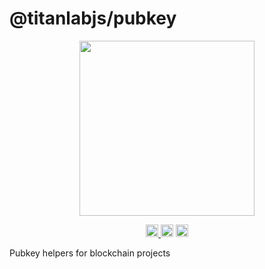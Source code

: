# @titanlabjs/pubkey

<p align="center">
  <img src="https://raw.githubusercontent.com/hyperweb-io/titanlabjs/refs/heads/main/assets/logo.svg" width="280">
</p>

<p align="center" width="100%">
  <a href="https://github.com/hyperweb-io/titanlabjs/actions/workflows/run-tests.yaml">
    <img height="20" src="https://github.com/hyperweb-io/titanlabjs/actions/workflows/run-tests.yaml/badge.svg" />
  </a>
   <a href="https://github.com/hyperweb-io/titanlabjs/blob/main/LICENSE-MIT"><img height="20" src="https://img.shields.io/badge/license-MIT-blue.svg"></a>
   <a href="https://github.com/hyperweb-io/titanlabjs/blob/main/LICENSE-Apache"><img height="20" src="https://img.shields.io/badge/license-Apache-blue.svg"></a>
</p>

Pubkey helpers for blockchain projects
